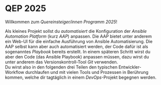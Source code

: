 # QEP 2025

Willkommen zum *Quereinsteiger/innen Programm 2025*!  

Als kleines Projekt sollst du *automatisiert* die Konfiguration der *Ansible Automation Platform* (kurz *AAP*) anpassen. Die AAP bietet unter anderem ein Web-UI für die einfache Ausführung von Ansible Automatisierung. Die AAP selbst kann aber auch automatisiert werden, der Code dafür ist als sogenanntes *Playbook* bereits erstellt. In einem späteren Schritt wirst du aber den Code (das Ansible Playbook) anpassen müssen, dazu wirst du unter anderem das Versionskontroll-Tool *Git* verwenden.  
Du wirst also in den folgenden drei Teilen den typischen Entwickler-Workflow durchlaufen und mit vielen Tools und Prozessen in Berührung kommen, welche dir tagtäglich in einem *DevOps*-Projekt begegnen werden.
